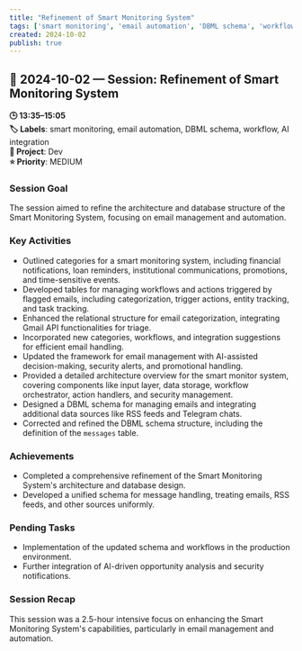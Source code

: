 ```yaml
---
title: "Refinement of Smart Monitoring System"
tags: ['smart monitoring', 'email automation', 'DBML schema', 'workflow', 'AI integration']
created: 2024-10-02
publish: true
---
```


## 📅 2024-10-02 — Session: Refinement of Smart Monitoring System

**🕒 13:35–15:05**  
**🏷️ Labels**: smart monitoring, email automation, DBML schema, workflow, AI integration  
**📂 Project**: Dev  
**⭐ Priority**: MEDIUM  


### Session Goal
The session aimed to refine the architecture and database structure of the Smart Monitoring System, focusing on email management and automation.

### Key Activities
- Outlined categories for a smart monitoring system, including financial notifications, loan reminders, institutional communications, promotions, and time-sensitive events.
- Developed tables for managing workflows and actions triggered by flagged emails, including categorization, trigger actions, entity tracking, and task tracking.
- Enhanced the relational structure for email categorization, integrating Gmail API functionalities for triage.
- Incorporated new categories, workflows, and integration suggestions for efficient email handling.
- Updated the framework for email management with AI-assisted decision-making, security alerts, and promotional handling.
- Provided a detailed architecture overview for the smart monitor system, covering components like input layer, data storage, workflow orchestrator, action handlers, and security management.
- Designed a DBML schema for managing emails and integrating additional data sources like RSS feeds and Telegram chats.
- Corrected and refined the DBML schema structure, including the definition of the `messages` table.

### Achievements
- Completed a comprehensive refinement of the Smart Monitoring System's architecture and database design.
- Developed a unified schema for message handling, treating emails, RSS feeds, and other sources uniformly.

### Pending Tasks
- Implementation of the updated schema and workflows in the production environment.
- Further integration of AI-driven opportunity analysis and security notifications.

### Session Recap
This session was a 2.5-hour intensive focus on enhancing the Smart Monitoring System's capabilities, particularly in email management and automation.
